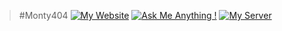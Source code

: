 > #Monty404
[![My Website](https://img.shields.io/badge/PRs-welcome-brightgreen.svg?style=flat-square)](https://montydev.site/)
[![Ask Me Anything !](https://img.shields.io/badge/Ask%20me-anything-1abc9c.svg)](https://github.com/CodeLost404/monty.html)
[![My Server](https://img.shields.io/discord/591914197219016707.svg?label=&logo=discord&logoColor=ffffff&color=7389D8&labelColor=6A7EC2)](https://discord.gg/boqakan)
